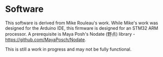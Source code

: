 # Software

This software is derived from Mike Rouleau's work.  While Mike's work was designed for the Arduino IDE, this firmware is designed for an STM32 ARM
processor.  A prerequisite is Maya Posh's Nodate (野点) library - https://github.com/MayaPosch/Nodate.

This is still a work in progress and may not be fully functional.
